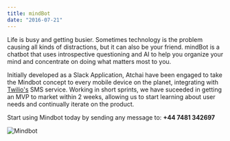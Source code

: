 ```yaml
---
title: mindBot
date: "2016-07-21"
---
```


Life is busy and getting busier. Sometimes technology is the problem causing all kinds of distractions, but it can also be your friend. mindBot is a chatbot that uses introspective questioning and AI to help you organize your mind and concentrate on doing what matters most to you.

Initially developed as a Slack Application, Atchai have been engaged to take the Mindbot concept to every mobile device on the planet, integrating with <a href="http://twilio.com">Twilio's</a> SMS service.  Working in short sprints, we have suceeded in getting an MVP to market within 2 weeks, allowing us to start learning about user needs and continually iterate on the product.

Start using Mindbot today by sending any message to: <strong>+44 7481 342697</strong></p>

![Mindbot](/img/mindbot.png)